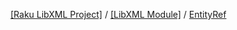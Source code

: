 [[Raku LibXML Project]](https://libxml-raku.github.io)
 / [[LibXML Module]](https://libxml-raku.github.io/LibXML-raku)
 / [EntityRef](https://libxml-raku.github.io/LibXML-raku/EntityRef)



